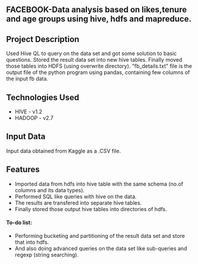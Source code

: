 ## FACEBOOK-Data analysis based on likes,tenure and age groups using hive, hdfs and mapreduce.

## Project Description
Used Hive QL to query on the data set and got some solution to basic questions. Stored the result data set into new hive tables. Finally moved those tables into HDFS (using overwrite directory). "fb_details.txt" file is the output file of the python program using pandas, containing few columns of the input fb data.

## Technologies Used
* HIVE - v1.2
* HADOOP - v2.7

## Input Data
Input data obtained from Kaggle as a .CSV file.

## Features
* Imported data from hdfs into hive table with the same schema (no.of columns and its data types).
* Performed SQL like queries with hive on the data.
* The results are transfered into separate hive tables.
* Finally stored those output hive tables into directories of hdfs.
#### To-do list:

* Performing bucketing and partitioning of the result data set and store that into hdfs.
* And also doing advanced queries on the data set like sub-queries and regexp (string searching).
